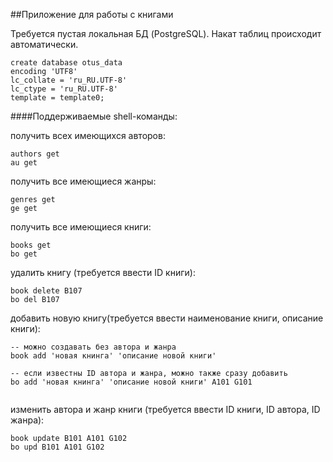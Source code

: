##Приложение для работы с книгами

Требуется пустая локальная БД (PostgreSQL). Накат таблиц происходит автоматически.
````
create database otus_data
encoding 'UTF8'
lc_collate = 'ru_RU.UTF-8'
lc_ctype = 'ru_RU.UTF-8'
template = template0;
````

####Поддерживаемые shell-команды:

получить всех имеющихся авторов:
````
authors get
au get
````

получить все имеющиеся жанры:
````
genres get
ge get
````

получить все имеющиеся книги:
````
books get
bo get
````

удалить книгу (требуется ввести ID книги):
````
book delete B107
bo del B107
````

добавить новую книгу(требуется ввести наименование книги, описание книги):
````
-- можно создавать без автора и жанра
book add 'новая книнга' 'описание новой книги'

-- если известны ID автора и жанра, можно также сразу добавить
bo add 'новая книнга' 'описание новой книги' A101 G101
 
````

изменить автора и жанр книги (требуется ввести ID книги, ID автора, ID жанра):
````
book update B101 A101 G102
bo upd B101 A101 G102
````